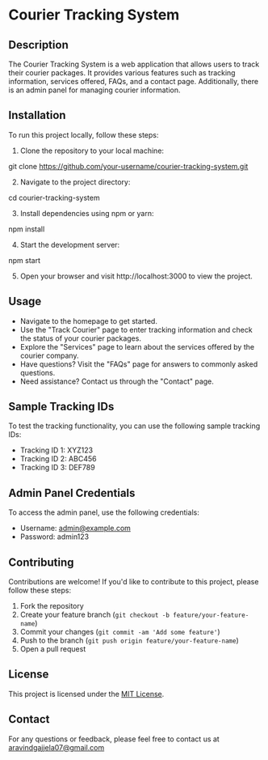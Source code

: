 # Courier Tracking System

## Description

The Courier Tracking System is a web application that allows users to track their courier packages. It provides various features such as tracking information, services offered, FAQs, and a contact page. Additionally, there is an admin panel for managing courier information.

## Installation

To run this project locally, follow these steps:

1. Clone the repository to your local machine:

git clone https://github.com/your-username/courier-tracking-system.git

2. Navigate to the project directory:

cd courier-tracking-system

3. Install dependencies using npm or yarn:

npm install

4. Start the development server:

npm start

5. Open your browser and visit http://localhost:3000 to view the project.

## Usage

- Navigate to the homepage to get started.
- Use the "Track Courier" page to enter tracking information and check the status of your courier packages.
- Explore the "Services" page to learn about the services offered by the courier company.
- Have questions? Visit the "FAQs" page for answers to commonly asked questions.
- Need assistance? Contact us through the "Contact" page.

## Sample Tracking IDs

To test the tracking functionality, you can use the following sample tracking IDs:

- Tracking ID 1: XYZ123
- Tracking ID 2: ABC456
- Tracking ID 3: DEF789

## Admin Panel Credentials

To access the admin panel, use the following credentials:

- Username: admin@example.com
- Password: admin123

## Contributing

Contributions are welcome! If you'd like to contribute to this project, please follow these steps:

1. Fork the repository
2. Create your feature branch (`git checkout -b feature/your-feature-name`)
3. Commit your changes (`git commit -am 'Add some feature'`)
4. Push to the branch (`git push origin feature/your-feature-name`)
5. Open a pull request

## License

This project is licensed under the [MIT License](https://opensource.org/licenses/MIT).

## Contact

For any questions or feedback, please feel free to contact us at aravindgajjela07@gmail.com
